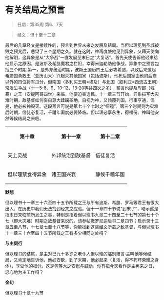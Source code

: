 # 有关结局之预言 

> 日期：第35周 第6、7天

> 经文：但十至十二章

最后的几章经文是接续性的，预言到世界未来之发展及结局。当但以理见到圣城被毁之预兆后，悲恸了三个星期之久。就在这时，神再度使他见到异象，又藉天使向他解明，这异象是从“大争战”一直发展至末日之“大复活”。首先天使告诉他迟来给他启示之原因，是波斯及希腊魔君之拦阻，幸得米迦勒助他争战。异象中之预言包括三个时期∶第一，是外邦统治时期，波斯王国历四王后必攻希腊，以致后来激起希腊国勇敢王（亚历山大）兴起灭其他国家（包括波斯），他死后国家由他的后裔以外的四位将军瓜分，但南国（多利买王朝=埃及）与北国（叙利亚=西流古王朝）常发生争战（十一5-8、9、10-12、13-20等共四次之多），预言也提及卑鄙（残暴）之王（安提阿哥四世）来临，他要迫害选民。十一章三节开始，异象描写大灾难时期，敌基督如何妄自尊大蹂躏圣地，自视为神，又倾覆列国，行事亨通，但是，他必被神毁灭。这段预言可说是第七十个七时之“细观”。第三个时期则为灾难后时期，信徒必复活，千禧年国度必要降临。但以理必享永生，得福份。神叫他安然等候结局之来临。

<table>
 <tbody>
  <tr>
   <th><p>第十章</p></th>
   <th><p>第十一章</p></th>
   <th><p>第十二章</p></th>
  </tr>
  <tr>
   <td><p>天上灵战</p></td>
   <td><p>外邦统治到敌基督</p></td>
   <td><p>信徒复活</p></td>
  </tr>
  <tr>
   <td><p>但以理禁食得异象</p></td>
   <td><p>诸王国兴衰</p></td>
   <td><p>静候千禧年国</p></td>
  </tr>
 </tbody>
</table>

**默想**

但以理书十一章三十六至四十五节所载之王与所有波斯、希腊、罗马等君王有很大出入，在历史中我们无法找到经文之应验。但十一章四十节说“到末了”，暗示这是指末日来临前所发生之事，特别是指着但以理书九章二十四至二十七节的第七十个七（即大灾难）时期之敌基督来说的。请参帖撒罗尼迦后书二章四节；启示录十三章五至八节，十七章七至十八节等，你能找到这些经文所载之敌基督，与但以理书十一章三十六至四十五节所载之王有多少相同之处吗？

**与主同行**

但以理书的结尾，是主对已九十多岁之老仆人但以理的临别赠言∶主叫他等候结局，又肯定地告诉他，他必安歇，到了末期，他必起来（复活，得不朽坏荣耀之身体），享受他的福分。这是何等大之安慰与鼓励，你有把今天看作是主再来之日，忠心地为主工作吗？

**金句**

但以理书十章十九节



